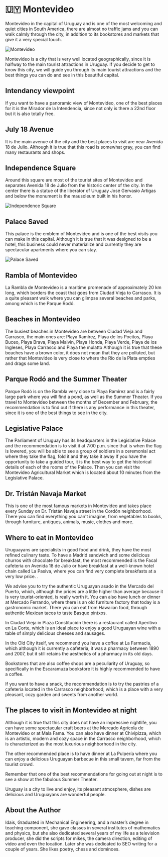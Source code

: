 # 🇺🇾 Montevideo

Montevideo in the capital of Uruguay and is one of the most welcoming
and quiet cities in South America, there are almost no traffic jams and
you can walk calmly through the city, in addition to its bookstores and
markets that give it a very special touch.

![Montevideo](_static/images/montevideo/image1.jpg)

Montevideo is a city that is very well located geographically, since it
is halfway to the main tourist attractions in Uruguay. If you decide to
get to know this city, we will guide you through its main tourist
attractions and the best things you can do and see in this beautiful
capital.

## Intendancy viewpoint

If you want to have a panoramic view of Montevideo, one of the best
places for it is the Mirador de la Intendencia, since not only is there
a 22nd floor but it is also totally free.

## July 18 Avenue

It is the main avenue of the city and the best places to visit are near
Avenida 18 de Julio. Although it is true that this road is somewhat
gray, you can find many restaurants and shops.

## Independence Square

Around this square are most of the tourist sites of Montevideo and
separates Avenida 18 de Julio from the historic center of the city. In
the center there is a statue of the liberator of Uruguay José Gervasio
Artigas and below the monument is the mausoleum built in his honor.

![Independence Square](_static/images/montevideo/image2.jpg)

## Palace Saved

This palace is the emblem of Montevideo and is one of the best visits
you can make in this capital. Although it is true that it was designed
to be a hotel, this business could never materialize and currently they
are spectacular apartments where you can stay.

![Palace Saved](_static/images/montevideo/image3.jpg)

## Rambla of Montevideo

La Rambla de Montevideo is a maritime promenade of approximately 20 km
long, which borders the coast that goes from Ciudad Vieja to Carrasco.
It is a quite pleasant walk where you can glimpse several beaches and
parks, among which is the Parque Rodó.

## Beaches in Montevideo

The busiest beaches in Montevideo are between Ciudad Vieja and Carrasco,
the main ones are: Playa Ramírez, Playa de los Pocitos, Playa Buceo,
Playa Brava, Playa Malvin, Playa Honda, Playa Verde, Playa de los
Ingleses, Playa Carrasco and Playa the mulatto Although it is true that
these beaches have a brown color, it does not mean that they are
polluted, but rather that Montevideo is very close to where the Río de
la Plata empties and drags some land.

## Parque Rodó and the Summer Theater

Parque Rodó is on the Rambla very close to Playa Ramírez and is a fairly
large park where you will find a pond, as well as the Summer Theater. If
you travel to Montevideo between the months of December and February,
the recommendation is to find out if there is any performance in this
theater, since it is one of the best things to see in the city.

## Legislative Palace

The Parliament of Uruguay has its headquarters in the Legislative Palace
and the recommendation is to visit it at 7:00 p.m. since that is when
the flag is lowered, you will be able to see a group of soldiers in a
ceremonial act where they take the flag, fold it and they take it away
If you have the opportunity to take a guided tour, it is the best way to
get the historical details of each of the rooms of the Palace. Then you
can visit the Montevideo Agricultural Market which is located about 10
minutes from the Legislative Palace.

## Dr. Tristán Navaja Market

This is one of the most famous markets in Montevideo and takes place
every Sunday on Dr. Tristán Navaja street in the Cordón neighborhood.
There you can find everything you can\'t imagine, from vegetables to
books, through furniture, antiques, animals, music, clothes and more.

## Where to eat in Montevideo

Uruguayans are specialists in good food and drink, they have the most
refined culinary taste. To have a Madrid sandwich and some delicious
churros with chocolate for breakfast, the most recommended is the Facal
cafeteria on Avenida 18 de Julio or have breakfast at a well-known hotel
chain called La Pasiva, where you can find very complete breakfasts at a
very low price. .

We advise you to try the authentic Uruguayan asado in the Mercado del
Puerto, which, although the prices are a little higher than average
because it is very tourist-oriented, is really worth it. You can also
have lunch or dinner at Mercado Ferrando, where there is an old
furniture factory that today is a gastronomic market. There you can eat
from Hawaiian food, through authentic Mexican tacos to taste Basque
pintxos.

In Ciudad Vieja in Plaza Constitución there is a restaurant called
Aperitivo en La Corte, which is an ideal place to enjoy a good Uruguayan
wine with a table of simply delicious cheeses and sausages.

In the Old City itself, we recommend you have a coffee at La Farmacia,
which although it is currently a cafeteria, it was a pharmacy between
1890 and 2007, but it still retains the aesthetics of a pharmacy in its
old days.

Bookstores that are also coffee shops are a peculiarity of Uruguay, so
specifically in the Escaramuza bookstore it is highly recommended to
have a coffee.

If you want to have a snack, the recommendation is to try the pastries
of a cafeteria located in the Carrasco neighborhood, which is a place
with a very pleasant, cozy garden and sweets from another world.

## The places to visit in Montevideo at night

Although it is true that this city does not have an impressive
nightlife, you can have some spectacular craft beers at the Mercado
Agrícola de Montevideo or at Mala Fama. You can also have dinner at
Chivipizza, which is an artistic, modern and cozy space in the Carrasco
neighborhood, which is characterized as the most luxurious neighborhood
in the city.

The other recommended place is to have dinner at La Pulpería where you
can enjoy a delicious Uruguayan barbecue in this small tavern, far from
the tourist crowd.

Remember that one of the best recommendations for going out at night is
to see a show at the fabulous Summer Theater.

Uruguay is a city to live and enjoy, its pleasant atmosphere, dishes are
delicious and Uruguayans are wonderful people.

## About the Author

Idais, Graduated in Mechanical Engineering, and a master’s degree in teaching component, she gave classes in several institutes of mathematics and physics, but she also dedicated several years of my life as a television producer, she did the scripts for mikes, the camera direction, editing of video and even the location. Later she was dedicated to SEO writing for a couple of years. She likes poetry, chess and dominoes.